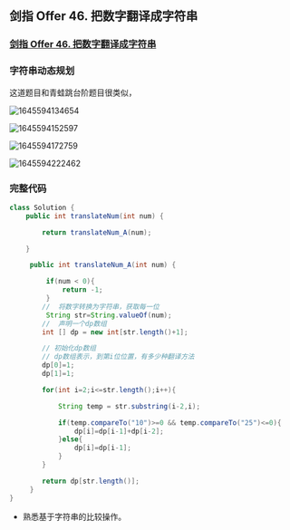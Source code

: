 ## 剑指 Offer 46. 把数字翻译成字符串

### [剑指 Offer 46. 把数字翻译成字符串](https://leetcode-cn.com/problems/ba-shu-zi-fan-yi-cheng-zi-fu-chuan-lcof/)

### 字符串动态规划

这道题目和青蛙跳台阶题目很类似，

![1645594134654](https://tprzfbucket.oss-cn-beijing.aliyuncs.com/hadoop/202202/23/132856-628116.png)

![1645594152597](https://tprzfbucket.oss-cn-beijing.aliyuncs.com/hadoop/202202/23/132913-147210.png)

![1645594172759](https://tprzfbucket.oss-cn-beijing.aliyuncs.com/hadoop/202202/23/132933-813962.png)

![1645594222462](https://tprzfbucket.oss-cn-beijing.aliyuncs.com/hadoop/202202/23/133023-646350.png)

### 完整代码

~~~ java
class Solution {
    public int translateNum(int num) {

        return translateNum_A(num);

    }

     public int translateNum_A(int num) {

         if(num < 0){
             return -1;
         }
        //  将数字转换为字符串，获取每一位
         String str=String.valueOf(num);
        //  声明一个dp数组
        int [] dp = new int[str.length()+1];

        // 初始化dp数组
        // dp数组表示，到第i位位置，有多少种翻译方法
        dp[0]=1;
        dp[1]=1;

        for(int i=2;i<=str.length();i++){

            String temp = str.substring(i-2,i);

            if(temp.compareTo("10")>=0 && temp.compareTo("25")<=0){
                dp[i]=dp[i-1]+dp[i-2];
            }else{
                dp[i]=dp[i-1];
            }
        }

        return dp[str.length()];
     }   
}
~~~

- 熟悉基于字符串的比较操作。